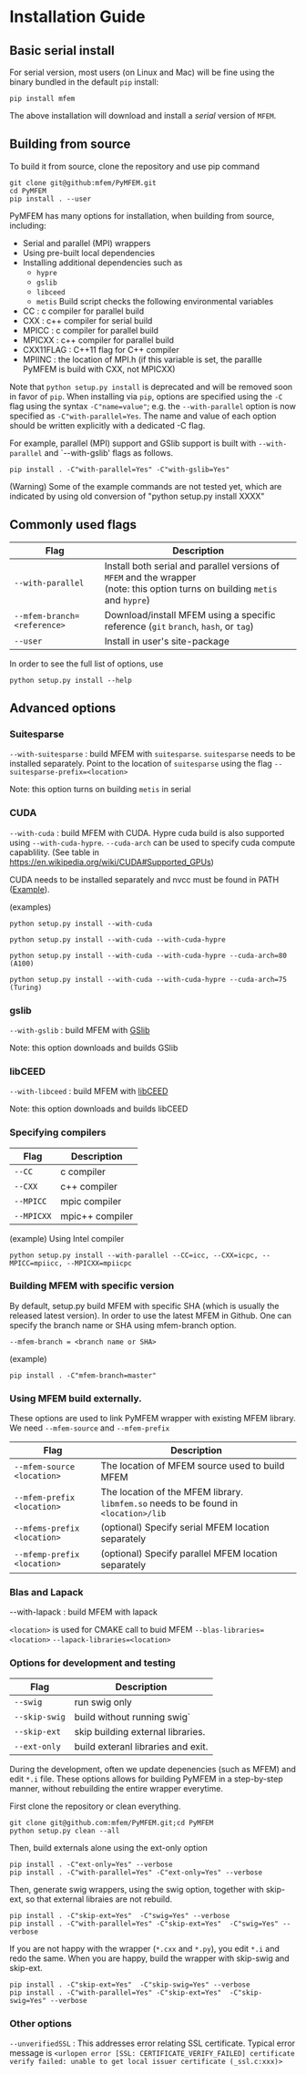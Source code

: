 # Installation Guide

## Basic serial install

For serial version, most users (on Linux and Mac) will be fine using the binary bundled in the default `pip` install:

```shell
pip install mfem
```
The above installation will download and install a *serial* version of `MFEM`.


##  Building from source
To build it from source, clone the repository and use pip command

```shell
git clone git@github:mfem/PyMFEM.git
cd PyMFEM
pip install . --user
```

PyMFEM has many options for installation, when building from source, including:
 - Serial and parallel (MPI) wrappers
 - Using pre-built local dependencies
 - Installing additional dependencies such as
   - `hypre`
   - `gslib`
   - `libceed`
   - `metis`
Build script checks the following environmental variables
  - CC : c compiler for parallel build
  - CXX : c++ compiler for serial build
  - MPICC : c compiler for parallel build
  - MPICXX : c++ compiler for parallel build
  - CXX11FLAG : C++11 flag for C++ compiler
  - MPIINC : the location of MPI.h (if this variable is set, the parallle PyMFEM is build with CXX, not MPICXX)

Note that `python setup.py install` is deprecated and will be removed soon in favor of `pip`.
When installing via `pip`, options are specified using the `-C` flag using the syntax `-C"name=value"`; e.g. the `--with-parallel` option is now specified as `-C"with-parallel=Yes`.
The name and value of each option should be written explicitly with a dedicated -C flag.

For example, parallel (MPI) support and GSlib support is built with  `--with-parallel`
and `--with-gslib' flags as follows.

```shell
pip install . -C"with-parallel=Yes" -C"with-gslib=Yes"
```

(Warning) Some of the example commands are not tested yet, which are indicated by using old conversion of "python setup.py install XXXX"


## Commonly used flags

| Flag | Description |
|------|-------------|
| `--with-parallel` | Install both serial and parallel versions of `MFEM` and the wrapper<br>(note: this option turns on building `metis` and `hypre`) |
| `--mfem-branch=<reference>` | Download/install MFEM using a specific reference (`git` `branch`, `hash`, or `tag`) |
| `--user` | Install in user's site-package |

In order to see the full list of options, use

```shell
python setup.py install --help
```

## Advanced options

### Suitesparse
`--with-suitesparse` : build MFEM with `suitesparse`. `suitesparse` needs to be installed separately.
Point to the location of `suitesparse` using the flag `--suitesparse-prefix=<location>`

Note: this option turns on building `metis` in serial

### CUDA
`--with-cuda` : build MFEM with CUDA. Hypre cuda build is also supported using
`--with-cuda-hypre`. `--cuda-arch` can be used to specify cuda compute capablility.
(See table in https://en.wikipedia.org/wiki/CUDA#Supported_GPUs)

CUDA needs to be installed separately and nvcc must be found in PATH ([Example](https://github.com/mfem/PyMFEM/blob/e1466a6a/.github/workflows/build-and-test-callable.yml#L111-L122)).

(examples)
```shell
python setup.py install --with-cuda

python setup.py install --with-cuda --with-cuda-hypre

python setup.py install --with-cuda --with-cuda-hypre --cuda-arch=80 (A100)

python setup.py install --with-cuda --with-cuda-hypre --cuda-arch=75 (Turing)
```

### gslib
`--with-gslib` : build MFEM with [GSlib](https://github.com/Nek5000/gslib)

Note: this option downloads and builds GSlib

### libCEED
`--with-libceed` : build MFEM with [libCEED](https://github.com/CEED/libCEED)

Note: this option downloads and builds libCEED

### Specifying compilers
| Flag | Description |
|------|--------|
| `--CC` | c compiler |
| `--CXX` | c++ compiler |
| `--MPICC` | mpic compiler |
| `--MPICXX` | mpic++ compiler |

(example)
Using Intel compiler
```shell
python setup.py install --with-parallel --CC=icc, --CXX=icpc, --MPICC=mpiicc, --MPICXX=mpiicpc
```

### Building MFEM with specific version
By default, setup.py build MFEM with specific SHA (which is usually the released latest version).
In order to use the latest MFEM in Github. One can specify the branch name or SHA using mfem-branch
option.

`--mfem-branch = <branch name or SHA>`

(example)
```shell
pip install . -C"mfem-branch=master"
```

### Using MFEM build externally.
These options are used to link PyMFEM wrapper with existing MFEM library. We need `--mfem-source`
and `--mfem-prefix`

| Flag                       | Description                                                       |
|----------------------------|-------------------------------------------------------------------|
| `--mfem-source <location>` | The location of MFEM source used to build MFEM |
| `--mfem-prefix <location>` | The location of the MFEM library. `libmfem.so` needs to be found in `<location>/lib` |
| `--mfems-prefix <location>`| (optional) Specify serial MFEM location separately |
| `--mfemp-prefix <location>`| (optional) Specify parallel MFEM location separately |


### Blas and Lapack
--with-lapack : build MFEM with lapack

`<location>` is used for CMAKE call to buid MFEM
`--blas-libraries=<location>`
`--lapack-libraries=<location>`

### Options for development and testing
| Flag | Description |
|------|--------|
| `--swig` | run swig only |
| `--skip-swig` | build without running swig` |
| `--skip-ext` | skip building external libraries.|
| `--ext-only` | build exteranl libraries and exit.|

During the development, often we update depenencies (such as MFEM) and edit `*.i` file.
These options allows for building PyMFEM in a step-by-step manner, without rebuilding
the entire wrapper everytime.

First clone the repository or clean everything.

```shell
git clone git@github.com:mfem/PyMFEM.git;cd PyMFEM
python setup.py clean --all
```

Then, build externals alone using the ext-only option
```shell
pip install . -C"ext-only=Yes" --verbose
pip install . -C"with-parallel=Yes" -C"ext-only=Yes" --verbose
```

Then, generate swig wrappers, using the swig option, together with skip-ext, so that
external libraies are not rebuild.
```shell
pip install . -C"skip-ext=Yes"  -C"swig=Yes" --verbose
pip install . -C"with-parallel=Yes" -C"skip-ext=Yes"  -C"swig=Yes" --verbose
```

If you are not happy with the wrapper (`*.cxx` and `*.py`), you edit `*.i` and redo
the same. When you are happy, build the wrapper with skip-swig and skip-ext.

```shell
pip install . -C"skip-ext=Yes"  -C"skip-swig=Yes" --verbose
pip install . -C"with-parallel=Yes" -C"skip-ext=Yes"  -C"skip-swig=Yes" --verbose
```

### Other options
`--unverifiedSSL` :
   This addresses error relating SSL certificate. Typical error message is
   `<urlopen error [SSL: CERTIFICATE_VERIFY_FAILED] certificate verify failed: unable to get local issuer certificate (_ssl.c:xxx)>`
